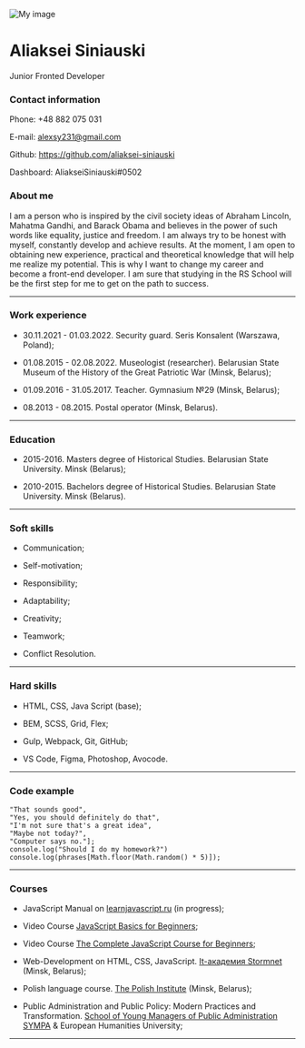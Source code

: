 ![My image](https://avatars.githubusercontent.com/u/92273438?s=400&u=2cddd6ae0dfb354c6ff578d0db534e2ec321b40c&v=4)

# Aliaksei Siniauski

Junior Fronted Developer

### Contact information

Phone: +48 882 075 031

E-mail: alexsy231@gmail.com

Github: https://github.com/aliaksei-siniauski

Dashboard: AliakseiSiniauski#0502

### About me

I am a person who is inspired by the civil society ideas of Abraham Lincoln, Mahatma Gandhi, and Barack Obama and believes in the power of such words like equality, justice and freedom. I am always try to be honest with myself, constantly develop and achieve results. At the moment, I am open to obtaining new experience, practical and theoretical knowledge that will help me realize my potential. This is why I want to change my career and become a front-end developer. I am sure that studying in the RS School will be the first step for me to get on the path to success.

---

### Work experience

- 30.11.2021 - 01.03.2022. Security guard. Seris Konsalent (Warszawa, Poland);

- 01.08.2015 - 02.08.2022. Museologist (researcher).
  Belarusian State Museum of the History of the Great Patriotic War (Minsk, Belarus);

- 01.09.2016 - 31.05.2017. Teacher. Gymnasium №29 (Minsk, Belarus);

- 08.2013 - 08.2015. Postal operator (Minsk, Belarus).

---

### Education

- 2015-2016. Masters degree of Historical Studies.
  Belarusian State University. Minsk (Belarus);

- 2010-2015. Bachelors degree of Historical Studies. Belarusian State University. Minsk (Belarus).

---

### Soft skills

- Communication;

- Self-motivation;

- Responsibility;

- Adaptability;

- Creativity;

- Teamwork;

- Conflict Resolution.

---

### Hard skills

- HTML, CSS, Java Script (base);

- BEM, SCSS, Grid, Flex;

- Gulp, Webpack, Git, GitHub;

- VS Code, Figma, Photoshop, Avocode.

---

### Code example

```let phrases = [
"That sounds good",
"Yes, you should definitely do that",
"I'm not sure that's a great idea",
"Maybe not today?",
"Computer says no."];
console.log("Should I do my homework?")
console.log(phrases[Math.floor(Math.random() * 5)]);
```

---

### Courses

- JavaScript Manual on [learnjavascript.ru](https://learn.javascript.ru/) (in progress);

- Video Course [JavaScript Basics for Beginners](https://www.youtube.com/watch?v=Bluxbh9CaQ0&t=5581s);

- Video Course [The Complete JavaScript Course for Beginners](https://www.youtube.com/watch?v=CxgOKJh4zWE);

- Web-Development on HTML, CSS, JavaScript. [It-академия Stormnet](https://www.it-courses.by/courses/kursy-web-dizajna-verstki-html-i-css/) (Minsk, Belarus);

- Polish language course. [The Polish Institute](https://instytutpolski.pl/minsk/) (Minsk, Belarus);

- Public Administration and Public Policy: Modern Practices and Transformation. [School of Young Managers of Public Administration SYMPA](https://sympa-by.eu/) & European Humanities University;

---
